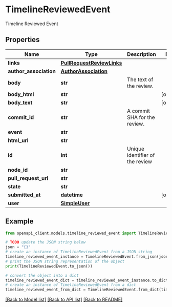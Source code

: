 # TimelineReviewedEvent

Timeline Reviewed Event

## Properties

Name | Type | Description | Notes
------------ | ------------- | ------------- | -------------
**links** | [**PullRequestReviewLinks**](PullRequestReviewLinks.md) |  | 
**author_association** | [**AuthorAssociation**](AuthorAssociation.md) |  | 
**body** | **str** | The text of the review. | 
**body_html** | **str** |  | [optional] 
**body_text** | **str** |  | [optional] 
**commit_id** | **str** | A commit SHA for the review. | 
**event** | **str** |  | 
**html_url** | **str** |  | 
**id** | **int** | Unique identifier of the review | 
**node_id** | **str** |  | 
**pull_request_url** | **str** |  | 
**state** | **str** |  | 
**submitted_at** | **datetime** |  | [optional] 
**user** | [**SimpleUser**](SimpleUser.md) |  | 

## Example

```python
from openapi_client.models.timeline_reviewed_event import TimelineReviewedEvent

# TODO update the JSON string below
json = "{}"
# create an instance of TimelineReviewedEvent from a JSON string
timeline_reviewed_event_instance = TimelineReviewedEvent.from_json(json)
# print the JSON string representation of the object
print(TimelineReviewedEvent.to_json())

# convert the object into a dict
timeline_reviewed_event_dict = timeline_reviewed_event_instance.to_dict()
# create an instance of TimelineReviewedEvent from a dict
timeline_reviewed_event_from_dict = TimelineReviewedEvent.from_dict(timeline_reviewed_event_dict)
```
[[Back to Model list]](../README.md#documentation-for-models) [[Back to API list]](../README.md#documentation-for-api-endpoints) [[Back to README]](../README.md)


